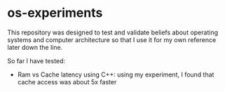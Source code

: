 # os-experiments

This repository was designed to test and validate beliefs about operating systems and computer architecture so that I use it for my own reference later down the line.

So far I have tested:
* Ram vs Cache latency using C++: using my experiment, I found that cache access was about 5x faster

